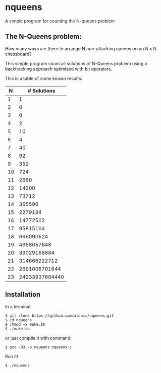 # nqueens
A simple program for counting the N-queens problem

## The N-Queens problem:
How many ways are there to arrange N non-attacking
queens on an N x N chessboard?

This simple program count all solutions of N-Queens problem using
a backtracking approach optimized with bit operators.

This is a table of some known results:

N    |   # Solutions
------------|------------
1    |   1
2    |   0 
3    |   0 
4    |   2 
5    |   10 
6    |   4 
7    |   40  
8    |   92  
9    |   352 
10   |   724 
11   |   2680  
12   |   14200 
13   |   73712 
14   |   365596
15   |   2279184 
16   |   14772512 
17   |   95815104 
18   |   666090624
19   |   4968057848 
20   |   39029188884
21   |   314666222712
22   |   2691008701644
23   |   24233937684440

## Installation

In a terminal:

```
$ git clone https://github.com/alenic/nqueens.git
$ cd nqueens
$ chmod +x make.sh
$ ./make.sh
```

or just compile it with command:
```
$ gcc -O3 -o nqueens nqueens.c
```

Run it!

```
$ ./nqueens
```



